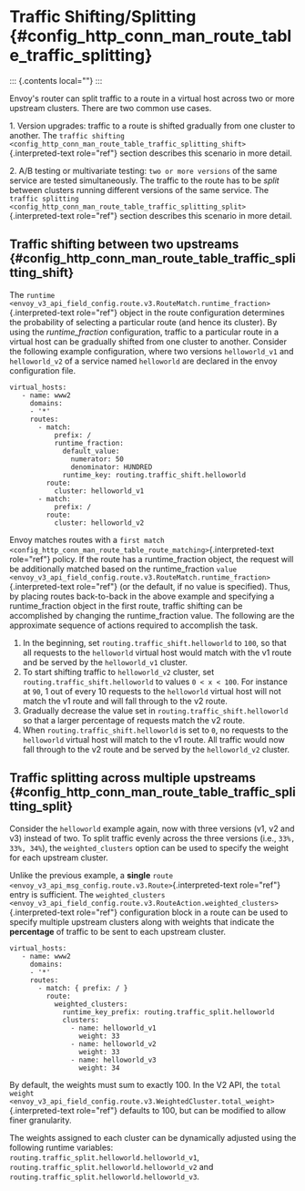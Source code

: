 Traffic Shifting/Splitting {#config_http_conn_man_route_table_traffic_splitting}
==========================

::: {.contents local=""}
:::

Envoy\'s router can split traffic to a route in a virtual host across
two or more upstream clusters. There are two common use cases.

1\. Version upgrades: traffic to a route is shifted gradually from one
cluster to another. The
`traffic shifting <config_http_conn_man_route_table_traffic_splitting_shift>`{.interpreted-text
role="ref"} section describes this scenario in more detail.

2\. A/B testing or multivariate testing: `two or more versions` of the
same service are tested simultaneously. The traffic to the route has to
be *split* between clusters running different versions of the same
service. The
`traffic splitting <config_http_conn_man_route_table_traffic_splitting_split>`{.interpreted-text
role="ref"} section describes this scenario in more detail.

Traffic shifting between two upstreams {#config_http_conn_man_route_table_traffic_splitting_shift}
--------------------------------------

The
`runtime <envoy_v3_api_field_config.route.v3.RouteMatch.runtime_fraction>`{.interpreted-text
role="ref"} object in the route configuration determines the probability
of selecting a particular route (and hence its cluster). By using the
*runtime_fraction* configuration, traffic to a particular route in a
virtual host can be gradually shifted from one cluster to another.
Consider the following example configuration, where two versions
`helloworld_v1` and `helloworld_v2` of a service named `helloworld` are
declared in the envoy configuration file.

``` {.yaml}
virtual_hosts:
   - name: www2
     domains:
     - '*'
     routes:
       - match:
           prefix: /
           runtime_fraction:
             default_value:
               numerator: 50
               denominator: HUNDRED
             runtime_key: routing.traffic_shift.helloworld
         route:
           cluster: helloworld_v1
       - match:
           prefix: /
         route:
           cluster: helloworld_v2
```

Envoy matches routes with a
`first match <config_http_conn_man_route_table_route_matching>`{.interpreted-text
role="ref"} policy. If the route has a runtime_fraction object, the
request will be additionally matched based on the runtime_fraction
`value <envoy_v3_api_field_config.route.v3.RouteMatch.runtime_fraction>`{.interpreted-text
role="ref"} (or the default, if no value is specified). Thus, by placing
routes back-to-back in the above example and specifying a
runtime_fraction object in the first route, traffic shifting can be
accomplished by changing the runtime_fraction value. The following are
the approximate sequence of actions required to accomplish the task.

1.  In the beginning, set `routing.traffic_shift.helloworld` to `100`,
    so that all requests to the `helloworld` virtual host would match
    with the v1 route and be served by the `helloworld_v1` cluster.
2.  To start shifting traffic to `helloworld_v2` cluster, set
    `routing.traffic_shift.helloworld` to values `0 < x < 100`. For
    instance at `90`, 1 out of every 10 requests to the `helloworld`
    virtual host will not match the v1 route and will fall through to
    the v2 route.
3.  Gradually decrease the value set in
    `routing.traffic_shift.helloworld` so that a larger percentage of
    requests match the v2 route.
4.  When `routing.traffic_shift.helloworld` is set to `0`, no requests
    to the `helloworld` virtual host will match to the v1 route. All
    traffic would now fall through to the v2 route and be served by the
    `helloworld_v2` cluster.

Traffic splitting across multiple upstreams {#config_http_conn_man_route_table_traffic_splitting_split}
-------------------------------------------

Consider the `helloworld` example again, now with three versions (v1, v2
and v3) instead of two. To split traffic evenly across the three
versions (i.e., `33%, 33%, 34%`), the `weighted_clusters` option can be
used to specify the weight for each upstream cluster.

Unlike the previous example, a **single** `route
<envoy_v3_api_msg_config.route.v3.Route>`{.interpreted-text role="ref"}
entry is sufficient. The
`weighted_clusters <envoy_v3_api_field_config.route.v3.RouteAction.weighted_clusters>`{.interpreted-text
role="ref"} configuration block in a route can be used to specify
multiple upstream clusters along with weights that indicate the
**percentage** of traffic to be sent to each upstream cluster.

``` {.yaml}
virtual_hosts:
   - name: www2
     domains:
     - '*'
     routes:
       - match: { prefix: / }
         route:
           weighted_clusters:
             runtime_key_prefix: routing.traffic_split.helloworld
             clusters:
               - name: helloworld_v1
                 weight: 33
               - name: helloworld_v2
                 weight: 33
               - name: helloworld_v3
                 weight: 34
```

By default, the weights must sum to exactly 100. In the V2 API, the
`total weight <envoy_v3_api_field_config.route.v3.WeightedCluster.total_weight>`{.interpreted-text
role="ref"} defaults to 100, but can be modified to allow finer
granularity.

The weights assigned to each cluster can be dynamically adjusted using
the following runtime variables:
`routing.traffic_split.helloworld.helloworld_v1`,
`routing.traffic_split.helloworld.helloworld_v2` and
`routing.traffic_split.helloworld.helloworld_v3`.
